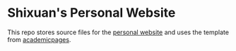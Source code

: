 # Shixuan's Personal Website

This repo stores source files for the [personal website](zhangshixuanus.github.io) and uses the template from [academicpages](https://github.com/academicpages/academicpages.github.io).


